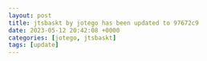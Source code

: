 ```yaml
---
layout: post
title: jtsbaskt by jotego has been updated to 97672c9
date: 2023-05-12 20:42:08 +0000
categories: [jotego, jtsbaskt]
tags: [update]
---
```


